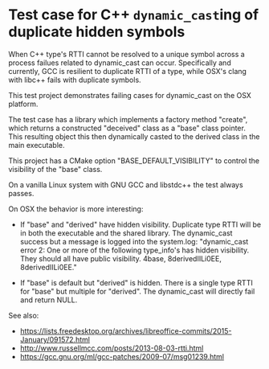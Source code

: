 # Test case for C++ `dynamic_cast`ing of duplicate hidden symbols

When C++ type's RTTI cannot be resolved to a unique symbol across a
process failues related to dynamic_cast can occur. Specifically and
currently, GCC is resilient to duplicate RTTI of a type, while OSX's
clang with libc++ fails with duplicate symbols.

This test project demonstrates failing cases for dynamic_cast on the
OSX platform.

The test case has a library which implements a factory method
"create", which returns a constructed "deceived" class as a "base"
class pointer. This resulting object this then dynamically casted to
the derived class in the main executable.

This project has a CMake option "BASE_DEFAULT_VISIBILITY" to control
the visibility of the "base" class.

On a vanilla Linux system with GNU GCC and libstdc++ the test always
passes.

On OSX the behavior is more interesting:

- If "base" and "derived" have hidden visibility. Duplicate type RTTI
  will be in both the executable and the shared library. The
  dynamic_cast success but a message is logged into the system.log:
  "dynamic_cast error 2: One or more of the following type_info's  has
  hidden visibility.  They should all have public visibility.   4base,
  8derivedIILi0EE, 8derivedIILi0EE."

- If "base" is default but "derived" is hidden. There is a single type
  RTTI for "base" but multiple for "derived". The dynamic_cast will
  directly fail and return NULL. 


See also:
  - https://lists.freedesktop.org/archives/libreoffice-commits/2015-January/091572.html
  - http://www.russellmcc.com/posts/2013-08-03-rtti.html
  - https://gcc.gnu.org/ml/gcc-patches/2009-07/msg01239.html
